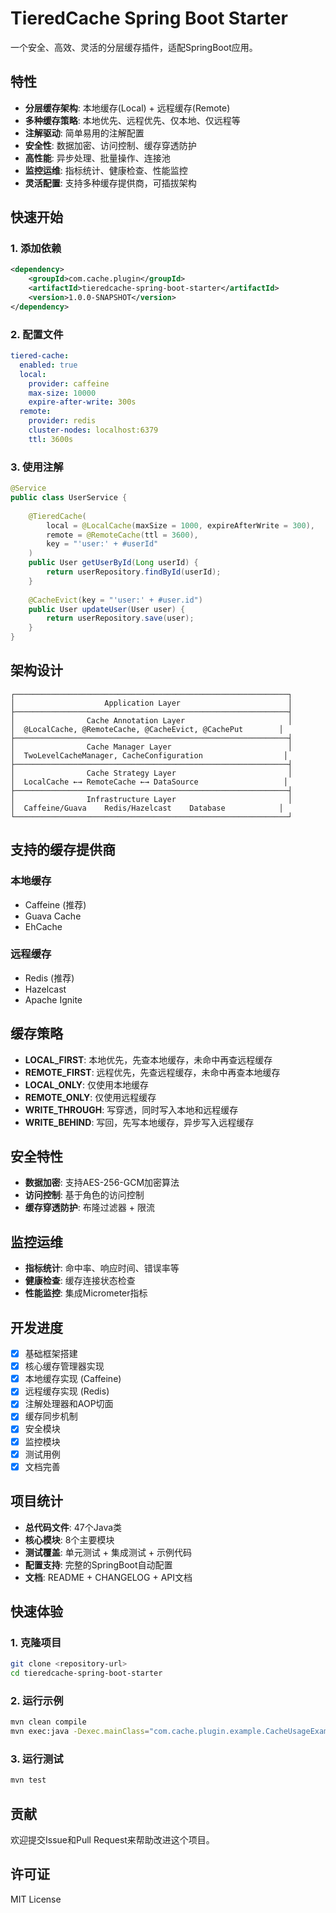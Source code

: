 # TieredCache Spring Boot Starter

一个安全、高效、灵活的分层缓存插件，适配SpringBoot应用。

## 特性

- **分层缓存架构**: 本地缓存(Local) + 远程缓存(Remote)
- **多种缓存策略**: 本地优先、远程优先、仅本地、仅远程等
- **注解驱动**: 简单易用的注解配置
- **安全性**: 数据加密、访问控制、缓存穿透防护
- **高性能**: 异步处理、批量操作、连接池
- **监控运维**: 指标统计、健康检查、性能监控
- **灵活配置**: 支持多种缓存提供商，可插拔架构

## 快速开始

### 1. 添加依赖

```xml
<dependency>
    <groupId>com.cache.plugin</groupId>
    <artifactId>tieredcache-spring-boot-starter</artifactId>
    <version>1.0.0-SNAPSHOT</version>
</dependency>
```

### 2. 配置文件

```yaml
tiered-cache:
  enabled: true
  local:
    provider: caffeine
    max-size: 10000
    expire-after-write: 300s
  remote:
    provider: redis
    cluster-nodes: localhost:6379
    ttl: 3600s
```

### 3. 使用注解

```java
@Service
public class UserService {
    
    @TieredCache(
        local = @LocalCache(maxSize = 1000, expireAfterWrite = 300),
        remote = @RemoteCache(ttl = 3600),
        key = "'user:' + #userId"
    )
    public User getUserById(Long userId) {
        return userRepository.findById(userId);
    }
    
    @CacheEvict(key = "'user:' + #user.id")
    public User updateUser(User user) {
        return userRepository.save(user);
    }
}
```

## 架构设计

```
┌─────────────────────────────────────────────────────────────┐
│                    Application Layer                        │
├─────────────────────────────────────────────────────────────┤
│                Cache Annotation Layer                       │
│  @LocalCache, @RemoteCache, @CacheEvict, @CachePut        │
├─────────────────────────────────────────────────────────────┤
│                Cache Manager Layer                          │
│  TwoLevelCacheManager, CacheConfiguration                  │
├─────────────────────────────────────────────────────────────┤
│                Cache Strategy Layer                         │
│  LocalCache ←→ RemoteCache ←→ DataSource                   │
├─────────────────────────────────────────────────────────────┤
│                Infrastructure Layer                         │
│  Caffeine/Guava    Redis/Hazelcast    Database            │
└─────────────────────────────────────────────────────────────┘
```

## 支持的缓存提供商

### 本地缓存
- Caffeine (推荐)
- Guava Cache
- EhCache

### 远程缓存
- Redis (推荐)
- Hazelcast
- Apache Ignite

## 缓存策略

- **LOCAL_FIRST**: 本地优先，先查本地缓存，未命中再查远程缓存
- **REMOTE_FIRST**: 远程优先，先查远程缓存，未命中再查本地缓存
- **LOCAL_ONLY**: 仅使用本地缓存
- **REMOTE_ONLY**: 仅使用远程缓存
- **WRITE_THROUGH**: 写穿透，同时写入本地和远程缓存
- **WRITE_BEHIND**: 写回，先写本地缓存，异步写入远程缓存

## 安全特性

- **数据加密**: 支持AES-256-GCM加密算法
- **访问控制**: 基于角色的访问控制
- **缓存穿透防护**: 布隆过滤器 + 限流

## 监控运维

- **指标统计**: 命中率、响应时间、错误率等
- **健康检查**: 缓存连接状态检查
- **性能监控**: 集成Micrometer指标

## 开发进度

- [x] 基础框架搭建
- [x] 核心缓存管理器实现
- [x] 本地缓存实现 (Caffeine)
- [x] 远程缓存实现 (Redis)
- [x] 注解处理器和AOP切面
- [x] 缓存同步机制
- [x] 安全模块
- [x] 监控模块
- [x] 测试用例
- [x] 文档完善

## 项目统计

- **总代码文件**: 47个Java类
- **核心模块**: 8个主要模块
- **测试覆盖**: 单元测试 + 集成测试 + 示例代码
- **配置支持**: 完整的SpringBoot自动配置
- **文档**: README + CHANGELOG + API文档

## 快速体验

### 1. 克隆项目
```bash
git clone <repository-url>
cd tieredcache-spring-boot-starter
```

### 2. 运行示例
```bash
mvn clean compile
mvn exec:java -Dexec.mainClass="com.cache.plugin.example.CacheUsageExample"
```

### 3. 运行测试
```bash
mvn test
```

## 贡献

欢迎提交Issue和Pull Request来帮助改进这个项目。

## 许可证

MIT License
